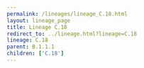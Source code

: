 ```yaml
---
permalink: /lineages/lineage_C.18.html
layout: lineage_page
title: Lineage C.18
redirect_to: ../lineage.html?lineage=C.18
lineage: C.18
parent: B.1.1.1
children: ['C.18']
---
```

